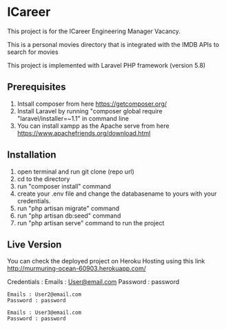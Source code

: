 # ICareer

This project is for the ICareer Engineering Manager Vacancy.

This is a personal movies directory that is integrated with the IMDB APIs to search for movies

This project is implemented with Laravel PHP framework (version 5.8)

## Prerequisites

1. Intsall composer from here https://getcomposer.org/
2. Install Laravel by running "composer global require "laravel/installer=~1.1" in command line
3. You can install xampp as the Apache serve from here https://www.apachefriends.org/download.html

## Installation

1. open terminal and run 
    git clone (repo url)
2. cd to the directory 
3. run "composer install" command
4. create your .env file and change the databasename to yours with your credentials.
5. run "php artisan migrate" command
6. run "php artisan db:seed" command
7. run "php artisan serve" command to run the project

## Live Version
 You can check the deployed project on Heroku Hosting using this link http://murmuring-ocean-60903.herokuapp.com/
 
 Credentials : 
    Emails : User@email.com
    Password : password
    
    Emails : User2@email.com
    Password : password
    
    Emails : User3@email.com
    Password : password
   

